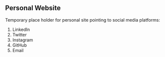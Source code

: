 ## Personal Website 
Temporary place holder for personal site pointing to social media platforms:
1. LinkedIn
2. Twitter
3. Instagram
4. GitHub
5. Email
